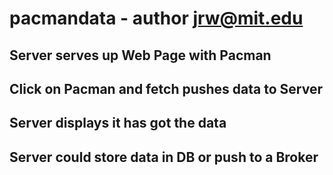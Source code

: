 # pacmandata - author jrw@mit.edu

## Server serves up Web Page with Pacman

## Click on Pacman and fetch pushes data to Server

## Server displays it has got the data

## Server could store data in DB or push to a Broker
